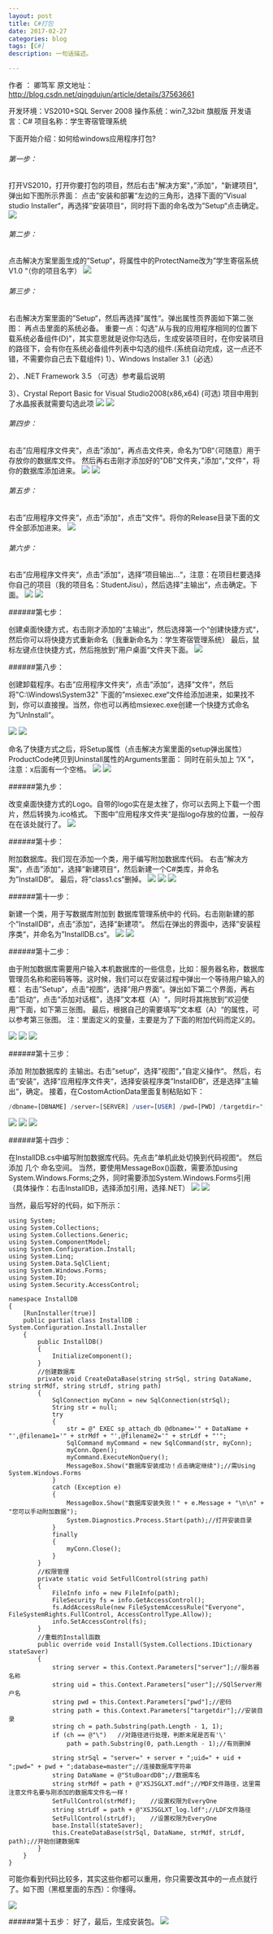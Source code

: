 ```yaml
---
layout: post
title: C#打包
date: 2017-02-27
categories: blog
tags: [C#]
description: 一句话描述。

---
```


作者 ： 卿笃军
原文地址：http://blog.csdn.net/qingdujun/article/details/37563661

开发环境：VS2010+SQL Server 2008
操作系统：win7_32bit 旗舰版
开发语言：C#
项目名称：学生寄宿管理系统

下面开始介绍：如何给windows应用程序打包?

###### 第一步：

打开VS2010，打开你要打包的项目，然后右击"解决方案"，”添加“，"新建项目",弹出如下图所示界面：
点击”安装和部署“左边的三角形，选择下面的”Visual studio Installer“，再选择”安装项目“，同时将下面的命名改为”Setup“点击确定。
![][1]

###### 第二步：

点击解决方案里面生成的”Setup“，将属性中的ProtectName改为”学生寄宿系统 V1.0 “（你的项目名字）
![][2]

###### 第三步：

右击解决方案里面的”Setup“，然后再选择”属性“。弹出属性页界面如下第二张图：
再点击里面的系统必备。
重要一点：勾选"从与我的应用程序相同的位置下载系统必备组件(D)"，其实意思就是说你勾选后，生成安装项目时，在你安装项目的路径下，会有你在系统必备组件列表中勾选的组件.(系统自动完成，这一点还不错，不需要你自己去下载组件)
1）、Windows Installer 3.1（必选）

2）、.NET Framework 3.5 （可选）参考最后说明

3）、Crystal Report Basic for Visual Studio2008(x86,x64) (可选) 项目中用到了水晶报表就需要勾选此项
![][3]
![][4]

###### 第四步：

右击”应用程序文件夹“，点击”添加“，再点击文件夹，命名为”DB“（可随意）用于存放你的数据库文件。
然后再右击刚才添加好的"DB"文件夹，”添加“，”文件“，将你的数据库添加进来。
![][5]
![][6]

###### 第五步：

右击”应用程序文件夹“，点击”添加“，点击”文件“。将你的Release目录下面的文件全部添加进来。
![][7]

###### 第六步：

右击”应用程序文件夹“，点击”添加“，选择”项目输出...“，注意：在项目栏要选择你自己的项目（我的项目名：StudentJisu），然后选择”主输出“，点击确定。下面。
![][8]
![][9]

######第七步：

创建桌面快捷方式，右击刚才添加的”主输出“，然后选择第一个”创建快捷方式“，然后你可以将快捷方式重新命名（我重新命名为：学生寄宿管理系统）
最后，鼠标左键点住快捷方式，然后拖放到”用户桌面“文件夹下面。
![][10]

######第八步：

创建卸载程序。右击”应用程序文件夹“，点击”添加“，选择”文件“，然后将"C:\Windows\System32" 下面的”msiexec.exe“文件给添加进来，如果找不到，你可以直接搜。当然，你也可以再给msiexec.exe创建一个快捷方式命名为”UnInstall“。

![][11]
![][12]

命名了快捷方式之后，将Setup属性（点击解决方案里面的setup弹出属性）ProductCode拷贝到Uninstall属性的Arguments里面：
同时在前头加上 ”/X “，注意：x后面有一个空格。
![][13]
![][14]

######第九步：

改变桌面快捷方式的Logo。自带的logo实在是太挫了，你可以去网上下载一个图片，然后转换为.ico格式。
下图中”应用程序文件夹“是指logo存放的位置，一般存在在该处就行了。
![][15]

######第十步：

附加数据库。我们现在添加一个类，用于编写附加数据库代码。
右击”解决方案“，点击”添加“，选择”新建项目“，然后新建一个C#类库，并命名为”InstallDB“。
最后，将”class1.cs“删掉。
![][16]
![][17]
![][18]

######第十一步：

新建一个类，用于写数据库附加到 数据库管理系统中的 代码。右击刚新建的那个”InstallDB“，点击”添加“，选择”新建项“。
然后在弹出的界面中，选择”安装程序类“，并命名为”InstallDB.cs“。
![][19]
![][20]

######第十二步：

由于附加数据库需要用户输入本机数据库的一些信息，比如：服务器名称，数据库管理员名称和密码等等。这时候，我们可以在安装过程中弹出一个等待用户输入的框：
右击”Setup“，点击”视图“，选择”用户界面“。弹出如下第二个界面，再右击”启动“，点击“添加对话框”，选择”文本框（A）“，同时将其拖放到”欢迎使用“下面，如下第三张图。
最后，根据自己的需要填写”文本框（A）“的属性，可以参考第三张图。
注：里面定义的变量，主要是为了下面的附加代码而定义的。

![][21]
![][22]
![][23]

######第十三步：

添加 附加数据库的 主输出。右击”setup“，选择”视图“，”自定义操作“。
然后，右击”安装“，选择”应用程序文件夹“，选择安装程序类”InstallDB“，还是选择”主输出“，确定。
接着，在CostomActionData里面复制粘贴如下：

```sql
/dbname=[DBNAME] /server=[SERVER] /user=[USER] /pwd=[PWD] /targetdir="[TARGETDIR]\"  
```

![][24]
![][25]
![][26]

######第十四步：

在InstallDB.cs中编写附加数据库代码。先点击”单机此处切换到代码视图“。
然后添加 几个 命名空间。
当然，要使用MessageBox()函数，需要添加using System.Windows.Forms;之外，同时需要添加System.Windows.Forms引用（具体操作：右击InstallDB，选择添加引用，选择.NET）
![][28]
![][29]

当然，最后写好的代码，如下所示：

```Csharp
using System;  
using System.Collections;  
using System.Collections.Generic;  
using System.ComponentModel;  
using System.Configuration.Install;  
using System.Linq;  
using System.Data.SqlClient;  
using System.Windows.Forms;  
using System.IO;  
using System.Security.AccessControl;  
  
namespace InstallDB  
{  
    [RunInstaller(true)]  
    public partial class InstallDB : System.Configuration.Install.Installer  
    {  
        public InstallDB()  
        {  
            InitializeComponent();  
        }  
        //创建数据库  
        private void CreateDataBase(string strSql, string DataName, string strMdf, string strLdf, string path)  
        {  
            SqlConnection myConn = new SqlConnection(strSql);  
            String str = null;  
            try  
            {  
                str = @" EXEC sp_attach_db @dbname='" + DataName + "',@filename1='" + strMdf + "',@filename2='" + strLdf + "'";  
                SqlCommand myCommand = new SqlCommand(str, myConn);  
                myConn.Open();  
                myCommand.ExecuteNonQuery();  
                MessageBox.Show("数据库安装成功！点击确定继续");//需Using System.Windows.Forms  
            }  
            catch (Exception e)  
            {  
                MessageBox.Show("数据库安装失败！" + e.Message + "\n\n" + "您可以手动附加数据");  
                System.Diagnostics.Process.Start(path);//打开安装目录  
            }  
            finally  
            {  
                myConn.Close();  
            }  
        }  
        //权限管理  
        private static void SetFullControl(string path)  
        {  
            FileInfo info = new FileInfo(path);  
            FileSecurity fs = info.GetAccessControl();  
            fs.AddAccessRule(new FileSystemAccessRule("Everyone", FileSystemRights.FullControl, AccessControlType.Allow));  
            info.SetAccessControl(fs);  
        }  
        //重载的Install函数  
        public override void Install(System.Collections.IDictionary stateSaver)  
        {  
            string server = this.Context.Parameters["server"];//服务器名称  
            string uid = this.Context.Parameters["user"];//SQlServer用户名  
            string pwd = this.Context.Parameters["pwd"];//密码  
            string path = this.Context.Parameters["targetdir"];//安装目录  
            string ch = path.Substring(path.Length - 1, 1);  
            if (ch == @"\")   //对路径进行处理，判断末尾是否有'\'  
                path = path.Substring(0, path.Length - 1);//有则删掉  
            
            string strSql = "server=" + server + ";uid=" + uid + ";pwd=" + pwd + ";database=master";//连接数据库字符串  
            string DataName = @"StuBoardDB";//数据库名  
            string strMdf = path + @"XSJSGLXT.mdf";//MDF文件路径，这里需注意文件名要与刚添加的数据库文件名一样！  
            SetFullControl(strMdf);    //设置权限为EveryOne  
            string strLdf = path + @"XSJSGLXT_log.ldf";//LDF文件路径  
            SetFullControl(strLdf);    //设置权限为EveryOne  
            base.Install(stateSaver);  
            this.CreateDataBase(strSql, DataName, strMdf, strLdf, path);//开始创建数据库  
        }  
    }  
}  

```

可能你看到代码比较多，其实这些你都可以重用，你只需要改其中的一点点就行了。如下图（黑框里面的东西）：你懂得。

![][30]

######第十五步：
好了，最后，生成安装包。
![][27]



[1]: http://ocp77h2r6.bkt.clouddn.com/packed1.png
[2]: http://ocp77h2r6.bkt.clouddn.com/packed2.png
[3]: http://ocp77h2r6.bkt.clouddn.com/packed3.png
[4]: http://ocp77h2r6.bkt.clouddn.com/packed4.png
[5]: http://ocp77h2r6.bkt.clouddn.com/packed5.png
[6]: http://ocp77h2r6.bkt.clouddn.com/packed6.png
[7]: http://ocp77h2r6.bkt.clouddn.com/packed7.png
[8]: http://ocp77h2r6.bkt.clouddn.com/packed8.png
[9]: http://ocp77h2r6.bkt.clouddn.com/packed9.png
[10]: http://ocp77h2r6.bkt.clouddn.com/packed10.png
[11]: http://ocp77h2r6.bkt.clouddn.com/packed11.png
[12]: http://ocp77h2r6.bkt.clouddn.com/packed12.png
[13]: http://ocp77h2r6.bkt.clouddn.com/packed13.png
[14]: http://ocp77h2r6.bkt.clouddn.com/packed14.png
[15]: http://ocp77h2r6.bkt.clouddn.com/packed15.png
[16]: http://ocp77h2r6.bkt.clouddn.com/packed16.png
[17]: http://ocp77h2r6.bkt.clouddn.com/packed17.png
[18]: http://ocp77h2r6.bkt.clouddn.com/packed18.png
[19]: http://ocp77h2r6.bkt.clouddn.com/packed19.png
[20]: http://ocp77h2r6.bkt.clouddn.com/packed20.png
[21]: http://ocp77h2r6.bkt.clouddn.com/packed21.png
[22]: http://ocp77h2r6.bkt.clouddn.com/packed22.png
[23]: http://ocp77h2r6.bkt.clouddn.com/packed23.png
[24]: http://ocp77h2r6.bkt.clouddn.com/packed24.png
[25]: http://ocp77h2r6.bkt.clouddn.com/packed25.png
[26]: http://ocp77h2r6.bkt.clouddn.com/packed26.png
[27]: http://ocp77h2r6.bkt.clouddn.com/packed27.png
[28]: http://ocp77h2r6.bkt.clouddn.com/packed28.png
[29]: http://ocp77h2r6.bkt.clouddn.com/packed29.png
[30]: http://ocp77h2r6.bkt.clouddn.com/packed30.png
